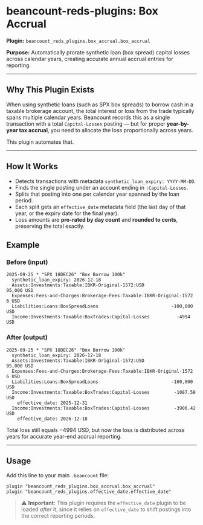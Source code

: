 # beancount-reds-plugins: Box Accrual

**Plugin:** `beancount_reds_plugins.box_accrual.box_accrual`  

**Purpose:** Automatically prorate synthetic loan (box spread) capital losses across
calendar years, creating accurate annual accrual entries for reporting.

---

## Why This Plugin Exists

When using synthetic loans (such as SPX box spreads) to borrow cash in a taxable
brokerage account, the total interest or loss from the trade typically spans multiple
calendar years.  Beancount records this as a single transaction with a total
`Capital-Losses` posting — but for proper **year-by-year tax accrual**, you need to
allocate the loss proportionally across years.

This plugin automates that.

---

## How It Works

- Detects transactions with metadata `synthetic_loan_expiry: YYYY-MM-DD`.
- Finds the single posting under an account ending in `:Capital-Losses`.
- Splits that posting into one per calendar year spanned by the loan period.
- Each split gets an `effective_date` metadata field (the last day of that year, or the
  expiry date for the final year).
- Loss amounts are **pro-rated by day count** and **rounded to cents**, preserving the
  total exactly.

## Example

### **Before (input)**

```beancount
2025-09-25 * "SPX 18DEC26" "Box Borrow 100k"
  synthetic_loan_expiry: 2026-12-18
  Assets:Investments:Taxable:IBKR-Original-1572:USD                        95,000 USD
  Expenses:Fees-and-Charges:Brokerage-Fees:Taxable:IBKR-Original-1572           6 USD
  Liabilities:Loans:BoxSpreadLoans                           -100,000 USD
  Income:Investments:Taxable:BoxTrades:Capital-Losses          -4994 USD
````

### **After (output)**

```beancount
2025-09-25 * "SPX 18DEC26" "Box Borrow 100k"
  synthetic_loan_expiry: 2026-12-18
  Assets:Investments:Taxable:IBKR-Original-1572:USD                        95,000 USD
  Expenses:Fees-and-Charges:Brokerage-Fees:Taxable:IBKR-Original-1572           6 USD
  Liabilities:Loans:BoxSpreadLoans                           -100,000 USD
  Income:Investments:Taxable:BoxTrades:Capital-Losses         -1087.58 USD
    effective_date: 2025-12-31
  Income:Investments:Taxable:BoxTrades:Capital-Losses         -3906.42 USD
    effective_date: 2026-12-18
```

Total loss still equals −4994 USD, but now the loss is distributed across years for accurate year-end accrual reporting.

---

## Usage

Add this line to your main `.beancount` file:

```beancount
plugin "beancount_reds_plugins.box_accrual.box_accrual"
plugin "beancount_reds_plugins.effective_date.effective_date"
```

> ⚠️ **Important:**
> This plugin requires the `effective_date` plugin to be loaded *after* it,
> since it relies on `effective_date` to shift postings into the correct reporting periods.
